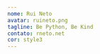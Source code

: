 ```yaml
---
nome: Rui Neto
avatar: ruineto.png
tagline: Be Python, Be Kind
contato: rneto.net
cor: style3
---
```

